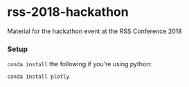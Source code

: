 # rss-2018-hackathon
Material for the hackathon event at the RSS Conference 2018


### Setup
`conda install` the following if you're using python:

`conda install plotly`
